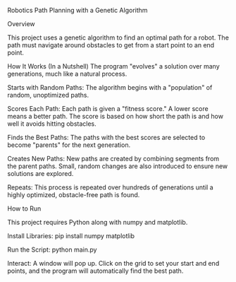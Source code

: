 Robotics Path Planning with a Genetic Algorithm

Overview

This project uses a genetic algorithm to find an optimal path for a robot. The path must navigate around obstacles to get from a start point to an end point.

How It Works (In a Nutshell)
The program "evolves" a solution over many generations, much like a natural process.

Starts with Random Paths: The algorithm begins with a "population" of random, unoptimized paths.

Scores Each Path: Each path is given a "fitness score." A lower score means a better path. The score is based on how short the path is and how well it avoids hitting obstacles.

Finds the Best Paths: The paths with the best scores are selected to become "parents" for the next generation.

Creates New Paths: New paths are created by combining segments from the parent paths. Small, random changes are also introduced to ensure new solutions are explored.

Repeats: This process is repeated over hundreds of generations until a highly optimized, obstacle-free path is found.


How to Run

This project requires Python along with numpy and matplotlib.

Install Libraries:
pip install numpy matplotlib

Run the Script:
python main.py

Interact: A window will pop up. Click on the grid to set your start and end points, and the program will automatically find the best path.